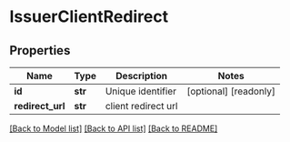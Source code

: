 # IssuerClientRedirect

## Properties
Name | Type | Description | Notes
------------ | ------------- | ------------- | -------------
**id** | **str** | Unique identifier | [optional] [readonly] 
**redirect_url** | **str** | client redirect url | 

[[Back to Model list]](../README.md#documentation-for-models) [[Back to API list]](../README.md#documentation-for-api-endpoints) [[Back to README]](../README.md)


